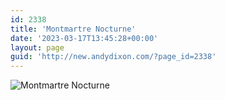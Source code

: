 ```yaml
---
id: 2338
title: 'Montmartre Nocturne'
date: '2023-03-17T13:45:28+00:00'
layout: page
guid: 'http://new.andydixon.com/?page_id=2338'
---
```


![Montmartre Nocturne](https://i0.wp.com/assets.g8x2.ldn.idrivee2-23.com/posters/Montmartre%20Nocturne%2001.jpg?w=1200&ssl=1 "Montmartre Nocturne")